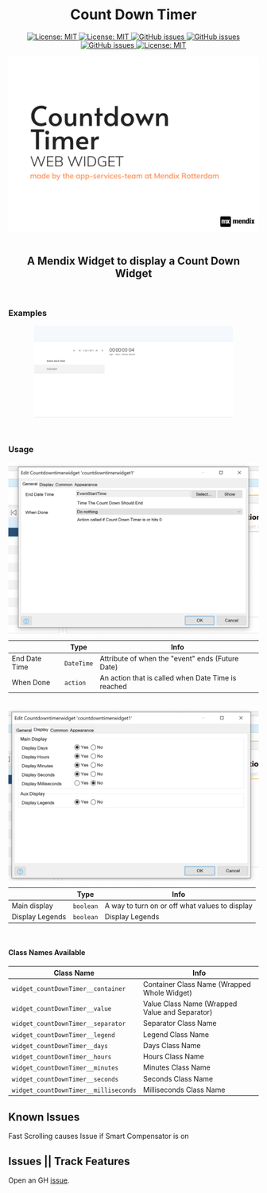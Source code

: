 <h1 align="center">Count Down Timer</h1>

<p align="center">
  <a href="">
    <img alt="License: MIT" src="https://img.shields.io/badge/Status-Beta-blue?style=for-the-badge" target="_blank" />
  </a>
  <a href="">
    <img alt="License: MIT" src="https://img.shields.io/github/issues/mendixlabs/app-services-components?style=for-the-badge" target="_blank" />
  </a>
  <a href="">
    <img alt="GitHub issues" src="https://img.shields.io/github/release/mendixlabs/app-services-components?style=for-the-badge" target="_blank" />
  </a>
  <a href="https://appstore.home.mendix.com/link/modeler/">
    <img alt="GitHub issues" src="https://img.shields.io/badge/Studio%20version-8.12%2B-blue.svg?style=for-the-badge" target="_blank" />
  </a>
  <a href="https://docs.mendix.com/developerportal/app-store/app-store-content-support">
    <img alt="GitHub issues" src="https://img.shields.io/badge/Support-Community%20(no%20active%20support)-orange.svg?style=for-the-badge" target="_blank" />
  </a>
  <a href="/LICENSE">
    <img alt="License: MIT" src="https://img.shields.io/badge/license-Apache%202.0-orange.svg?style=for-the-badge" target="_blank" />
  </a>
  <br/>
</p>
<p align="center">
 <img  align="center" alt="headerIMG" src="./CountdowntimerwidgetAssets/CountdownTimer.png" target="_blank" />
  <br/>
  <br/>
  <h2 align="center">
    A Mendix Widget to display a Count Down Widget
  </h2>
 
</p>
<br/>
<h3>Examples</h3>
<p align="center">
     <img  align="center" alt="headerIMG" width="400" src="./CountdowntimerwidgetAssets/ds3.gif" target="_blank" />

</p>
<br/>
<h3>Usage</h3>

<img align="center" width="550" src="./CountdowntimerwidgetAssets/ds1.png" target="_blank" />

|               | Type       | Info                                               |
| ------------- | ---------- | -------------------------------------------------- |
| End Date Time | `DateTime` | Attribute of when the "event" ends (Future Date)   |
| When Done     | `action`   | An action that is called when Date Time is reached |

<br/>
<img align="center" width="550" src="./CountdowntimerwidgetAssets/ds2.png" target="_blank" />

|                 | Type      | Info                                           |
| --------------- | --------- | ---------------------------------------------- |
| Main display    | `boolean` | A way to turn on or off what values to display |
| Display Legends | `boolean` | Display Legends                                |

<br/>
<h4>Class Names Available</h4>

| Class Name                            | Info                                           |
| ------------------------------------- | ---------------------------------------------- |
| `widget_countDownTimer__container`    | Container Class Name (Wrapped Whole Widget)    |
| `widget_countDownTimer__value`        | Value Class Name (Wrapped Value and Separator) |
| `widget_countDownTimer__separator`    | Separator Class Name                           |
| `widget_countDownTimer__legend`       | Legend Class Name                              |
| `widget_countDownTimer__days`         | Days Class Name                                |
| `widget_countDownTimer__hours`        | Hours Class Name                               |
| `widget_countDownTimer__minutes`      | Minutes Class Name                             |
| `widget_countDownTimer__seconds`      | Seconds Class Name                             |
| `widget_countDownTimer__milliseconds` | Milliseconds Class Name                        |

## Known Issues

Fast Scrolling causes Issue if Smart Compensator is on

## Issues || Track Features

Open an GH [issue](https://github.com/mendixlabs/app-services-components/issues/new/choose).
